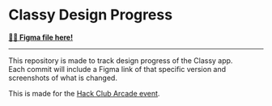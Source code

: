 # Classy Design Progress

[**👋🏻 Figma file here!**](https://www.figma.com/design/gExw6OWSHfpdTFB5g34f6c/Classy-app?node-id=57795-3045&t=9NMYePg1uCiOFj6N-0)

---

This repository is made to track design progress of the Classy app.  
Each commit will include a Figma link of that specific version and screenshots of what is changed.

This is made for the [Hack Club Arcade event](https://hackclub.com/arcade).
